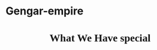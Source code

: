 # Gengar-empire
<!DOCTYPE-html>
<html>
  <head>
    <meta charset="utf-8">
  </head>
  <body>
    <header>
      <h1><b><font face="Arial Bold Italic">What We Have special</h1></b></font>
